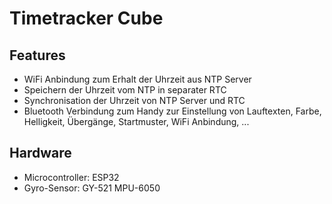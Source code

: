 # Timetracker Cube

## Features
- WiFi Anbindung zum Erhalt der Uhrzeit aus NTP Server
- Speichern der Uhrzeit vom NTP in separater RTC
- Synchronisation der Uhrzeit von NTP Server und RTC
- Bluetooth Verbindung zum Handy zur Einstellung von Lauftexten, Farbe, Helligkeit, Übergänge, Startmuster, WiFi Anbindung, ...


## Hardware
- Microcontroller: ESP32
- Gyro-Sensor: GY-521 MPU-6050

